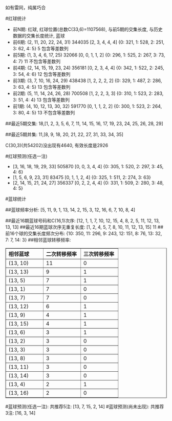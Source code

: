 <!-- 
.. title: 双色球2011041期(2011-04-12)数据分析报告
.. slug: slott-2011041-2011-04-12-report
.. date: 2011-04-13 08:00:00 UTC+08:00
.. tags: Lottery
.. link: 
.. description: 
.. type: text
-->

如有雷同，纯属巧合

<!-- TEASER_END-->

#红球统计

- 前N期: 红球, 红球位置(总数C(33,6)=1107568), 与前5期的交集长度, 与历史数据的交集长度统计, 蓝球
- 前6期: (2, 11, 20, 22, 24, 31) 344035 [2, 3, 4, 4, 4] {0: 321, 1: 528, 2: 251, 3: 62, 4: 5} 5 包含等差数列
- 前5期: (1, 3, 4, 6, 17, 25) 32066 [0, 0, 1, 1, 2] {0: 296, 1: 525, 2: 267, 3: 73, 4: 7} 11 不包含等差数列
- 前4期: (2, 14, 15, 19, 23, 24) 356181 [0, 2, 3, 4, 4] {0: 342, 1: 522, 2: 245, 3: 54, 4: 6} 12 包含等差数列
- 前3期: (3, 7, 10, 16, 24, 29) 438438 [1, 2, 2, 2, 2] {0: 329, 1: 487, 2: 286, 3: 63, 4: 5} 13 包含等差数列
- 前2期: (5, 11, 14, 24, 26, 28) 700508 [1, 2, 2, 3, 3] {0: 310, 1: 523, 2: 283, 3: 51, 4: 4} 13 包含等差数列
- 前1期: (4, 10, 12, 13, 30, 32) 591770 [0, 1, 1, 2, 2] {0: 300, 1: 523, 2: 264, 3: 80, 4: 5} 13 不包含等差数列

##最近5期交集:
18,[1, 2, 3, 5, 6, 7, 11, 14, 15, 16, 17, 19, 23, 24, 25, 26, 28, 29]

##最近5期并集:
11,[8, 9, 18, 20, 21, 22, 27, 31, 33, 34, 35]

C(30,3)(共54202)没出现有4640, 
有效长度是2926

#红球预测(任选一注)

- [3, 16, 18, 19, 29, 33] 505870 [0, 0, 3, 4, 4] {0: 305, 1: 520, 2: 297, 3: 45, 4: 6}
- [1, 5, 6, 9, 23, 31] 83475 [0, 1, 1, 2, 4] {0: 325, 1: 511, 2: 274, 3: 63}
- [2, 14, 15, 21, 24, 27] 356337 [0, 2, 2, 4, 4] {0: 331, 1: 509, 2: 280, 3: 48, 4: 5}

#蓝球统计

##蓝球频率分析:
[5, 11, 9, 1, 13, 14, 2, 15, 3, 12, 16, 6, 7, 10, 8, 4]

##最近16期蓝球号码和C(16,1)次序:
[12, 1, 1, 7, 10, 12, 15, 4, 8, 2, 5, 11, 12, 13, 13, 13]
##最近16期蓝球次序无重复长度:
[1, 2, 4, 5, 7, 8, 10, 11, 12, 13, 15] 11
##前16个球的交集长度频次分布:
{10: 350, 11: 296, 9: 243, 12: 151, 8: 76, 13: 32, 7: 7, 14: 3}
##相邻蓝球转移频率:
<table border="1" class="table table-striped dataframe">
  <thead>
    <tr style="text-align: left;">
      <th style="min-width: 100px;">相邻蓝球</th>
      <th style="min-width: 100px;">二次转移频率</th>
      <th style="min-width: 100px;">三次转移频率</th>
    </tr>
  </thead>
  <tbody>
    <tr>
      <td> (13, 10)</td>
      <td> 11</td>
      <td> 0</td>
    </tr>
    <tr>
      <td> (13, 13)</td>
      <td>  9</td>
      <td> 1</td>
    </tr>
    <tr>
      <td>  (13, 5)</td>
      <td>  7</td>
      <td> 1</td>
    </tr>
    <tr>
      <td>  (13, 1)</td>
      <td>  7</td>
      <td> 0</td>
    </tr>
    <tr>
      <td>  (13, 7)</td>
      <td>  7</td>
      <td> 0</td>
    </tr>
    <tr>
      <td> (13, 12)</td>
      <td>  6</td>
      <td> 1</td>
    </tr>
    <tr>
      <td>  (13, 9)</td>
      <td>  4</td>
      <td> 1</td>
    </tr>
    <tr>
      <td> (13, 15)</td>
      <td>  4</td>
      <td> 1</td>
    </tr>
    <tr>
      <td>  (13, 6)</td>
      <td>  3</td>
      <td> 1</td>
    </tr>
    <tr>
      <td>  (13, 2)</td>
      <td>  3</td>
      <td> 0</td>
    </tr>
    <tr>
      <td>  (13, 3)</td>
      <td>  3</td>
      <td> 0</td>
    </tr>
    <tr>
      <td>  (13, 8)</td>
      <td>  3</td>
      <td> 0</td>
    </tr>
    <tr>
      <td> (13, 11)</td>
      <td>  3</td>
      <td> 0</td>
    </tr>
    <tr>
      <td> (13, 14)</td>
      <td>  3</td>
      <td> 0</td>
    </tr>
    <tr>
      <td>  (13, 4)</td>
      <td>  2</td>
      <td> 1</td>
    </tr>
    <tr>
      <td> (13, 16)</td>
      <td>  2</td>
      <td> 0</td>
    </tr>
  </tbody>
</table>
#蓝球预测(任选一注):
共推荐5注: [13, 7, 15, 2, 14]
#蓝球预测(尚未出现):
共推荐3注: [16, 3, 14]

